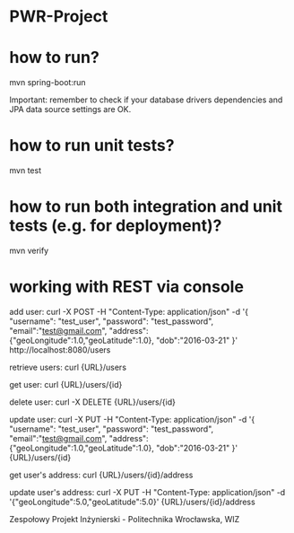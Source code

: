 # PWR-Project

# how to run?
mvn spring-boot:run

Important: remember to check if your database drivers dependencies and JPA data source settings are OK.

# how to run unit tests?
mvn test

# how to run both integration and unit tests (e.g. for deployment)?
mvn verify

# working with REST via console
add user:  curl -X POST -H "Content-Type: application/json" -d '{ "username": "test_user", "password": "test_password", "email":"test@gmail.com", "address":{"geoLongitude":1.0,"geoLatitude":1.0}, "dob":"2016-03-21" }' http://localhost:8080/users

retrieve users: curl {URL}/users

get user: curl {URL}/users/{id}

delete user: curl -X DELETE {URL}/users/{id}

update user: curl -X PUT -H "Content-Type: application/json" -d '{ "username": "test_user", "password": "test_password", "email":"test@gmail.com", "address":{"geoLongitude":1.0,"geoLatitude":1.0}, "dob":"2016-03-21" }' {URL}/users/{id}

get user's address: curl {URL}/users/{id}/address

update user's address: curl -X PUT -H "Content-Type: application/json" -d '{"geoLongitude":5.0,"geoLatitude":5.0}' {URL}/users/{id}/address

Zespołowy Projekt Inżynierski - Politechnika Wrocławska, WIZ
